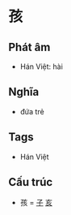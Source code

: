 # 孩

## Phát âm
* Hán Việt: hài

## Nghĩa
* đứa trẻ

## Tags
* Hán Việt

## Cấu trúc
* 孩 = [子](子.md) [亥](亥.md)

<script>window.HANZI_FIELD='孩';</script>
